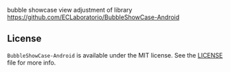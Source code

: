 bubble showcase view adjustment of library https://github.com/ECLaboratorio/BubbleShowCase-Android

## License

`BubbleShowCase-Android` is available under the MIT license. See the [LICENSE](/LICENSE) file for more info.
